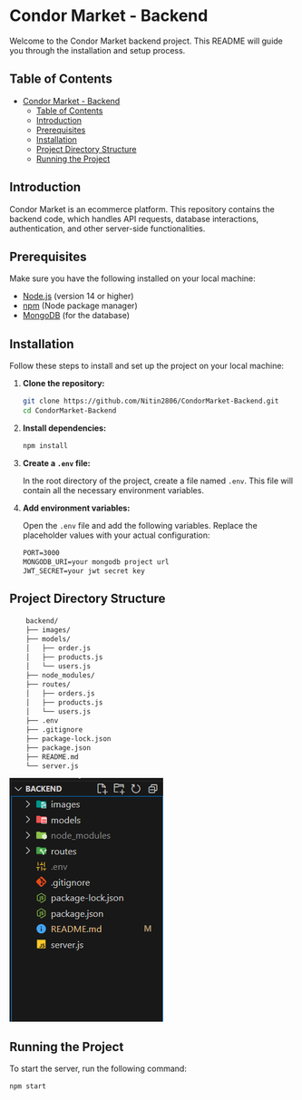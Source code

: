 # Condor Market - Backend

Welcome to the Condor Market backend project. This README will guide you through the installation and setup process.

## Table of Contents

- [Condor Market - Backend](#condor-market---backend)
  - [Table of Contents](#table-of-contents)
  - [Introduction](#introduction)
  - [Prerequisites](#prerequisites)
  - [Installation](#installation)
  - [Project Directory Structure](#project-directory-structure)
  - [Running the Project](#running-the-project)

## Introduction

Condor Market is an ecommerce platform. This repository contains the backend code, which handles API requests, database interactions, authentication, and other server-side functionalities.

## Prerequisites

Make sure you have the following installed on your local machine:

- [Node.js](https://nodejs.org/) (version 14 or higher)
- [npm](https://www.npmjs.com/) (Node package manager)
- [MongoDB](https://www.mongodb.com/) (for the database)

## Installation

Follow these steps to install and set up the project on your local machine:

1. **Clone the repository:**

    ```sh
    git clone https://github.com/Nitin2806/CondorMarket-Backend.git
    cd CondorMarket-Backend
    ```

2. **Install dependencies:**

    ```sh
    npm install
    ```

3. **Create a `.env` file:**

    In the root directory of the project, create a file named `.env`. This file will contain all the necessary environment variables.

4. **Add environment variables:**

    Open the `.env` file and add the following variables. Replace the placeholder values with your actual configuration:

    ```plaintext
    PORT=3000
    MONGODB_URI=your mongodb project url
    JWT_SECRET=your jwt secret key
    ```

## Project Directory Structure

        backend/
        ├── images/
        ├── models/
        │   ├── order.js
        │   ├── products.js
        │   └── users.js
        ├── node_modules/
        ├── routes/
        │   ├── orders.js
        │   ├── products.js
        │   └── users.js
        ├── .env
        ├── .gitignore
        ├── package-lock.json
        ├── package.json
        ├── README.md
        └── server.js


![Project Structure Image](images/project-structure.png)

## Running the Project

To start the server, run the following command:

```sh
npm start
